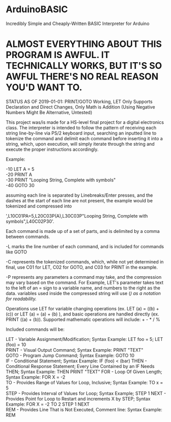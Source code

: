 # ArduinoBASIC
Incredibly Simple and Cheaply-Written BASIC Interpreter for Arduino

# ALMOST EVERYTHING ABOUT THIS PROGRAM IS AWFUL. IT TECHNICALLY WORKS, BUT IT'S SO AWFUL THERE'S NO REAL REASON YOU'D WANT TO.

STATUS AS OF 2019-01-01: PRINT/GOTO Working, LET Only Supports Declaration and Direct Changes, Only Math is Addition (Using Negative Numbers Might Be Alternative, Untested)

This project was/is made for a HS-level final project for a digital electronics class.
The interpreter is intended to follow the pattern of receiving each string line-by-line via PS/2 keyboard input, searching an inputted line to tokenize the command and delimit each command before inserting it into a string, which, upon execution, will simply iterate through the string and execute the proper instructions accordingly.

Example:

-10 LET A = 5  
-20 PRINT A  
-30 PRINT "Looping String, Complete with symbols"  
-40 GOTO 30  
 
assuming each line is separated by Linebreaks/Enter presses, and the dashes at the start of each line are not present, 
the example would be tokenized and compressed into  

',L10C01PA=5,L20C03P(A),L30C03P"Looping String, Complete with symbols",L40C02P30'.

Each command is made up of a set of parts, and is delimited by a comma between commands.

-L<x> marks the line number of each command, and is included for commands like GOTO
  
-C<x> represents the tokenized commands, which, while not yet determined in final, use C01 for LET, C02 for GOTO, and C03 for PRINT in the example.
  
-P<x> represents any parameters a command may take, and the compression may vary based on the command. For Example, LET's parameter takes text to the left of an = sign to a variable name, and numbers to the right as the data.
variables used inside the compressed string will use (<var>) as a notation for readability.

Operations use LET for variable changing operations (ex. LET (a) = ((b) + (c)) or LET (a) = (a) + (b) ), and basic operations are handled directly (ex. PRINT ((a) + (b)). Supported mathematic operations will include: + - * / %

Included commands will be:

LET - Variable Assignment/Modification; Syntax Example: LET foo = 5; LET (foo) = 10   
PRINT - Visual Output Command; Syntax Example: PRINT "TEXT"  
GOTO - Program Jump Command; Syntax Example: GOTO 10    
IF - Conditional Statement; Syntax Example: IF (foo) < (bar)
THEN - Conditional Response Statement; Every Line Contained by an IF Needs THEN; Syntax Example: THEN PRINT "TEXT" 
FOR - Loop Of Given Length; Syntax Example: FOR X = -2  
TO - Provides Range of Values for Loop, Inclusive; Syntax Example: TO x = 5  
STEP - Provides Interval of Values for Loop; Syntax Example; STEP 1
NEXT - Provides Point for Loop to Restart and increments X by STEP; Syntax Example: FOR X = -2 TO 2 STEP 1 <commands> NEXT  
REM - Provides Line That is Not Executed, Comment line: Syntax Example: REM <comment>  
